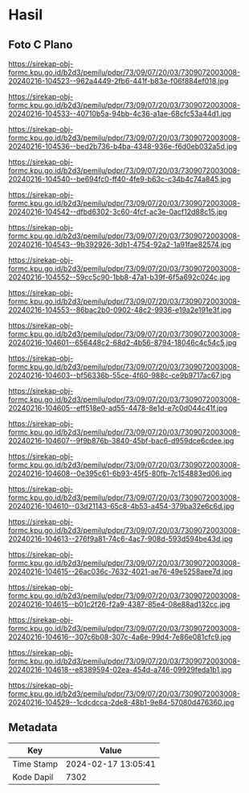 # Hasil

## Foto C Plano

https://sirekap-obj-formc.kpu.go.id/b2d3/pemilu/pdpr/73/09/07/20/03/7309072003008-20240216-104523--962a4449-2fb6-441f-b83e-f06f884ef018.jpg

https://sirekap-obj-formc.kpu.go.id/b2d3/pemilu/pdpr/73/09/07/20/03/7309072003008-20240216-104533--40710b5a-94bb-4c36-a1ae-68cfc53a44d1.jpg

https://sirekap-obj-formc.kpu.go.id/b2d3/pemilu/pdpr/73/09/07/20/03/7309072003008-20240216-104536--bed2b736-b4ba-4348-936e-f6d0eb032a5d.jpg

https://sirekap-obj-formc.kpu.go.id/b2d3/pemilu/pdpr/73/09/07/20/03/7309072003008-20240216-104540--be694fc0-ff40-4fe9-b63c-c34b4c74a845.jpg

https://sirekap-obj-formc.kpu.go.id/b2d3/pemilu/pdpr/73/09/07/20/03/7309072003008-20240216-104542--dfbd6302-3c60-4fcf-ac3e-0acf12d88c15.jpg

https://sirekap-obj-formc.kpu.go.id/b2d3/pemilu/pdpr/73/09/07/20/03/7309072003008-20240216-104543--9b392926-3db1-4754-92a2-1a91fae82574.jpg

https://sirekap-obj-formc.kpu.go.id/b2d3/pemilu/pdpr/73/09/07/20/03/7309072003008-20240216-104552--59cc5c90-1bb8-47a1-b39f-6f5a692c024c.jpg

https://sirekap-obj-formc.kpu.go.id/b2d3/pemilu/pdpr/73/09/07/20/03/7309072003008-20240216-104553--86bac2b0-0902-48c2-9936-e19a2e191e3f.jpg

https://sirekap-obj-formc.kpu.go.id/b2d3/pemilu/pdpr/73/09/07/20/03/7309072003008-20240216-104601--656448c2-68d2-4b56-8794-18046c4c54c5.jpg

https://sirekap-obj-formc.kpu.go.id/b2d3/pemilu/pdpr/73/09/07/20/03/7309072003008-20240216-104603--bf56336b-55ce-4f60-988c-ce9b9717ac67.jpg

https://sirekap-obj-formc.kpu.go.id/b2d3/pemilu/pdpr/73/09/07/20/03/7309072003008-20240216-104605--eff518e0-ad55-4478-8e1d-e7c0d044c41f.jpg

https://sirekap-obj-formc.kpu.go.id/b2d3/pemilu/pdpr/73/09/07/20/03/7309072003008-20240216-104607--9f9b876b-3840-45bf-bac6-d959dce6cdee.jpg

https://sirekap-obj-formc.kpu.go.id/b2d3/pemilu/pdpr/73/09/07/20/03/7309072003008-20240216-104608--0e395c61-6b93-45f5-80fb-7c154883ed06.jpg

https://sirekap-obj-formc.kpu.go.id/b2d3/pemilu/pdpr/73/09/07/20/03/7309072003008-20240216-104610--03d21143-65c8-4b53-a454-379ba32e6c6d.jpg

https://sirekap-obj-formc.kpu.go.id/b2d3/pemilu/pdpr/73/09/07/20/03/7309072003008-20240216-104613--276f9a81-74c6-4ac7-908d-593d594be43d.jpg

https://sirekap-obj-formc.kpu.go.id/b2d3/pemilu/pdpr/73/09/07/20/03/7309072003008-20240216-104615--26ac036c-7632-4021-ae76-49e5258aee7d.jpg

https://sirekap-obj-formc.kpu.go.id/b2d3/pemilu/pdpr/73/09/07/20/03/7309072003008-20240216-104615--b01c2f26-f2a9-4387-85e4-08e88ad132cc.jpg

https://sirekap-obj-formc.kpu.go.id/b2d3/pemilu/pdpr/73/09/07/20/03/7309072003008-20240216-104616--307c6b08-307c-4a6e-99d4-7e86e081cfc9.jpg

https://sirekap-obj-formc.kpu.go.id/b2d3/pemilu/pdpr/73/09/07/20/03/7309072003008-20240216-104618--e8389594-02ea-454d-a746-09929feda1b1.jpg

https://sirekap-obj-formc.kpu.go.id/b2d3/pemilu/pdpr/73/09/07/20/03/7309072003008-20240216-104529--1cdcdcca-2de8-48b1-9e84-57080d476360.jpg


## Metadata

| Key        | Value               |
| ---------- | ------------------- |
| Time Stamp | 2024-02-17 13:05:41 |
| Kode Dapil | 7302                |



